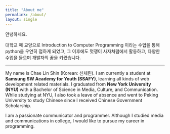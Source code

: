 ```yaml
---
title: "About me"
permalink: /about/
layout: single
---
```


안녕하세요. 

대학교 때 교양으로 Introduction to Computer Programming 이라는 수업을 통해 python을 우연히 접하게 되었고, 그 이후에도 멋쟁이 사자처럼에서 활동하고, 다양한 수업을 들으며 개발자의 꿈을 키웠습니다.

<hr>

My name is Chae Lin Shin (Korean: 신채린). I am currently a student at **Samsung SW Academy for Youth (SSAFY)**, learning all kinds of web development related materials. I graduated from **New York University (NYU)** with a Bachelor of Science in Media, Culture, and Communication. While studying at NYU, I also took a leave of absence and went to Peking University to study Chinese since I received Chinese Government Scholarship.



I am a passionate communicator and programmer. Although I studied media and communications in college, I would like to pursue my career in programming.

